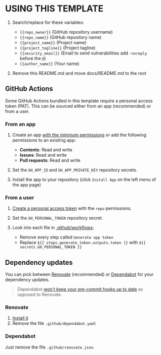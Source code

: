 # USING THIS TEMPLATE

<span v-pre>

1. Search/replace for these variables:

   - `{{repo_owner}}` (GitHub repository username)
   - `{{repo_name}}` (GitHub repository name)
   - `{{project_name}}` (Project name)
   - `{{project_tagline}}` (Project tagline)
   - `{{security_email}}` (Email to send vulnerabilities add `-noreply` before the `@`)
   - `{{author_name}}` (Your name)

2. Remove this README.md and move docs/README.md to the root

## GitHub Actions

Some GitHub Actions bundled in this template require a personal access token (PAT). This can be sourced either from an app (recommended) or from a user.

### From an app

1. Create an app [with the minimum permissions](https://github.com/settings/apps/new?&name=-bot&description=Bot%20account&url=https%3A%2F%2Fwww.github.com&user_token_expiration_enabled=true&webhook_active=false&contents=write&issues=write&pull_requests=write) or add the following permissions to an existing app:

   - **Contents**: Read and write
   - **Issues**: Read and write
   - **Pull requests**: Read and write

2. Set the `GH_APP_ID` and `GH_APP_PRIVATE_KEY` repository secrets.
3. Install the app to your repository (click `Install App` on the left menu of the app page)

### From a user

1. [Create a personal access token](https://github.com/settings/tokens/new?scopes=repo) with the `repo` permissions.

2. Set the `GH_PERSONAL_TOKEN` repository secret.

3. Look into each file in [.github/workflows](https://github.com/{{repo_owner}}/{{repo_name}}/blob/main/.github/workflows):

   - Remove every step called `Generate app token`
   - Replace `${{ steps.generate_token.outputs.token }}` with `${{ secrets.GH_PERSONAL_TOKEN }}`

## Dependency updates

You can pick between [Renovate](https://docs.renovatebot.com/) (recommended) or [Dependabot](https://docs.github.com/en/code-security/dependabot) for your dependency updates.

> Dependabot [won't keep your pre-commit hooks up to date](https://github.com/dependabot/dependabot-core/issues/1524) as opposed to Renovate.

### Renovate

1. [Install it](https://docs.renovatebot.com/getting-started/running/#running-renovate)
2. Remove the file `.github/dependabot.yaml`

### Dependabot

Just remove the file `.github/renovate.json`.

</span>
